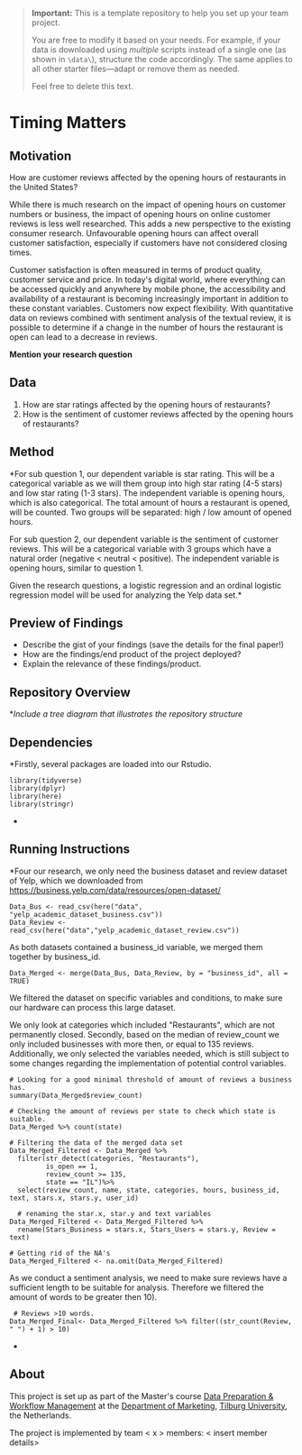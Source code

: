 > **Important:** This is a template repository to help you set up your team project.  
>  
> You are free to modify it based on your needs. For example, if your data is downloaded using *multiple* scripts instead of a single one (as shown in `\data\`), structure the code accordingly. The same applies to all other starter files—adapt or remove them as needed.  
>  
> Feel free to delete this text.


# Timing Matters


## Motivation

How are customer reviews affected by the opening hours of restaurants in the United States? 

While there is much research on the impact of opening hours on customer numbers or business, the impact of opening hours on online customer reviews is less well researched. This adds a new perspective to the existing consumer research. Unfavourable opening hours can affect overall customer satisfaction, especially if customers have not considered closing times.

Customer satisfaction is often measured in terms of product quality, customer service and price. In today's digital world, where everything can be accessed quickly and anywhere by mobile phone, the accessibility and availability of a restaurant is becoming increasingly important in addition to these constant variables. Customers now expect flexibility. With quantitative data on reviews combined with sentiment analysis of the textual review, it is possible to determine if a change in the number of hours the restaurant is open can lead to a decrease in reviews. 

**Mention your research question**

## Data

1. How are star ratings affected by the opening hours of restaurants? 
2. How is the sentiment of customer reviews affected by the opening hours of restaurants?

## Method

*For sub question 1, our dependent variable is star rating. This will be a categorical variable as we will them group into high star rating (4-5 stars) and low star rating (1-3 stars). The independent variable is opening hours, which is also categorical. The total amount of hours a restaurant is opened, will be counted. Two groups will be separated: high / low amount of opened hours. 

For sub question 2, our dependent variable is the sentiment of customer reviews. This will be a categorical variable with 3 groups which have a natural order (negative < neutral < positive). The independent variable is opening hours, similar to question 1.

Given the research questions, a logistic regression and an ordinal logistic regression model will be used for analyzing the Yelp data set.*

## Preview of Findings 
- Describe the gist of your findings (save the details for the final paper!)
- How are the findings/end product of the project deployed?
- Explain the relevance of these findings/product. 

## Repository Overview 

**Include a tree diagram that illustrates the repository structure*

## Dependencies 

*Firstly, several packages are loaded into our Rstudio. 

```{r}
library(tidyverse)
library(dplyr)
library(here)
library(stringr)
```
*

## Running Instructions 

*Four our research, we only need the business dataset and review dataset of Yelp, which we downloaded from https://business.yelp.com/data/resources/open-dataset/  

```{r}
Data_Bus <- read_csv(here("data", "yelp_academic_dataset_business.csv"))
Data_Review <- read_csv(here("data","yelp_academic_dataset_review.csv"))
```

As both datasets contained a business_id variable, we merged them together by business_id.

```{r}
Data_Merged <- merge(Data_Bus, Data_Review, by = "business_id", all = TRUE)
```

We filtered the dataset on specific variables and conditions, to  make sure our hardware can process this large dataset. 

We only look at categories which included "Restaurants", which are not permanently closed. Secondly, based on the median of review_count we only included businesses with more then, or equal to 135 reviews. Additionally, we only selected the variables needed, which is still subject to some changes regarding the implementation of potential control variables. 

```{r}
# Looking for a good minimal threshold of amount of reviews a business has. 
summary(Data_Merged$review_count)

# Checking the amount of reviews per state to check which state is suitable. 
Data_Merged %>% count(state)

# Filtering the data of the merged data set
Data_Merged_Filtered <- Data_Merged %>% 
  filter(str_detect(categories, "Restaurants"),
         is_open == 1,
         review_count >= 135,
         state == "IL")%>% 
  select(review_count, name, state, categories, hours, business_id, text, stars.x, stars.y, user_id)
         
  # renaming the star.x, star.y and text variables
Data_Merged_Filtered <- Data_Merged_Filtered %>% 
  rename(Stars_Business = stars.x, Stars_Users = stars.y, Review = text) 

# Getting rid of the NA's
Data_Merged_Filtered <- na.omit(Data_Merged_Filtered)
```

As we conduct a sentiment analysis, we need to make sure reviews have a sufficient length to be suitable for analysis. Therefore we filtered the amount of words to be greater then 10). 

```{r}
 # Reviews >10 words. 
Data_Merged_Final<- Data_Merged_Filtered %>% filter((str_count(Review, " ") + 1) > 10)
```
*

## About 

This project is set up as part of the Master's course [Data Preparation & Workflow Management](https://dprep.hannesdatta.com/) at the [Department of Marketing](https://www.tilburguniversity.edu/about/schools/economics-and-management/organization/departments/marketing), [Tilburg University](https://www.tilburguniversity.edu/), the Netherlands.

The project is implemented by team < x > members: < insert member details>
